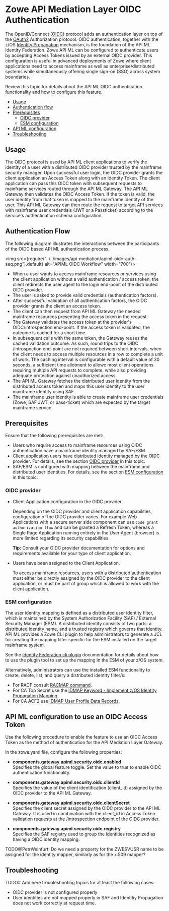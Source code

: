 # Zowe API Mediation Layer OIDC Authentication

The OpenID/Connect ([OIDC](https://openid.net/specs/openid-connect-core-1_0.html)) protocol adds an authentication layer on top of the [OAuth2](https://www.rfc-editor.org/rfc/rfc6749) Authorization protocol.
OIDC authentication, together with the z/OS [Identity Propagation](https://www.redbooks.ibm.com/redbooks/pdfs/sg247850.pdf) mechanism, is the foundation of the API ML Identity Federation.
Zowe API ML can be configured to authenticate users by accepting Access Tokens issued by an external OIDC provider.
This configuration is useful in advanced deployments of Zowe where client applications need to access mainframe as well as enterprise/distributed systems while simultaneously offering single sign-on (SSO) across system boundaries.  

Review this topic for details about the API ML OIDC authentication functionality and how to configure this feature. 

- [Usage](#usage)
- [Authentication flow](#authentication-flow)
- [Prerequisites](#prerequisites)
  * [OIDC provider](#oidc-provider)
  * [ESM configuration](#esm-configuration)
- [API ML configuration](#api-ml-configuration)
- [Troubleshooting](#troubleshooting)

## Usage
The OIDC protocol is used by API ML client applications to verify the identity of a user with a distributed OIDC provider trusted by the mainframe security manager.
Upon successful user login, the OIDC provider grants the client application an Access Token along with an Identity Token.
The client application can pass this OIDC token with subsequent requests to mainframe services routed through the API ML Gateway.
The API ML Gateway then validates the OIDC Access Token. If the token is valid, the user identity from that token is mapped to the mainframe identity of the user.
This API ML Gateway can then route the request to target API services with mainframe user credentials (JWT or a Passticket) according to the service's authentication schema configuration.

## Authentication Flow
The following diagram illustrates the interactions between the participants of the OIDC based API ML authentication process.

<img src={require("../../images/api-mediation/apiml-oidc-auth-seq.png").default} alt="APIML OIDC Workflow" width="700"/>

* When a user wants to access mainframe resources or services using the client application without a valid authentication / access token, the client redirects the user agent to the login end-point of the distributed OIDC provider. 
* The user is asked to provide valid credentials (authentication factors).
* After successful validation of all authentication factors, the OIDC provider grants the client an access token.
* The client can then request from API ML Gateway the needed mainframe resources presenting the access token in the request. 
* The Gateway validates the access token at the provider's OIDC/introspection end-point. If the access token is validated, the outcome is cached for a short time. 
* In subsequent calls with the same token, the Gateway reuses the cached validation outcome. As such, round trips to the OIDC /introspection end-point are not required between short intervals, when the client needs to access multiple resources in a row to complete a unit of work. The caching interval is configurable with a default value of 30 seconds, a sufficient time allotment to allowc most client operations requiring multiple API requests to complete, while also providing adequate protection against unauthorized access. 
* The API ML Gateway fetches the distributed user identity from the distributed access token and maps this user identity to the user mainframe identity using SAF. 
* The mainframe user identity is able to create mainframe user credentials (Zowe, SAF JWT, or pass-ticket) which are expected by the target mainframe service.

## Prerequisites
Ensure that the following prerequisites are met:  

- Users who require access to mainframe resources using OIDC authentication have a mainframe identity managed by SAF/ESM.
- Client application users have distributed identity managed by the OIDC provider. For details, see the section [OIDC provider](#oidc-provider) in this topic.
- SAF/ESM is configured with mapping between the mainframe and distributed user identities. For details, see the section [ESM configuration](#esm-configuration) in this topic.
  
### OIDC provider

- Client Application configuration in the OIDC provider.

  Depending on the OIDC provider and client application capabilities, configuration of the OIDC provider varies.
For example Web Applications with a secure server side component can use `code grant authorization flow` and can be granted a Refresh Token, whereas a Single Page Application running entirely in the User Agent (browser) is more limited regarding its security capabilities.  

  **Tip:** Consult your OIDC provider documentation for options and requirements available for your type of client application. 

- Users have been assigned to the Client Application.

  To access mainframe resources, users with a distributed authentication must either be directly assigned by the OIDC provider to the client application, or must be part of group which is allowed to work with the client application.     

### ESM configuration 
The user identity mapping is defined as a distributed user identity filter, which is maintained by the System Authorization Facility (SAF) / External Security Manager (ESM).
A distributed identity consists of two parts: a distributed identity name, and a trusted registry which governs that identity. 
API ML provides a Zowe CLI plugin to help administrators to generate a JCL for creating the mapping filter specific for the ESM installed on the target mainframe system. 

  See the [Identity Federation cli plugin]( )  <!--Add link --> documentation for details about how to use the plugin tool to set up the mapping in the ESM of your z/OS system.

Alternatively, administrators can use the installed ESM functionality to create, delete, list, and query a distributed identity filter/s:
 - For RACF consult [RACMAP command](https://www.ibm.com/docs/en/zos/2.3.0?topic=rcs-racmap-create-delete-list-query-distributed-identity-filter).
 - For CA Top Secret use the [IDMAP Keyword - Implement z/OS Identity Propagation Mapping](https://techdocs.broadcom.com/us/en/ca-mainframe-software/security/ca-top-secret-for-z-os/16-0/administrating/issuing-commands-to-communicate-administrative-requirements/keywords/idmap-keyword-implement-z-os-identity-propagation-mapping.html).
 - For CA ACF2 use [IDMAP User Profile Data Records](https://techdocs.broadcom.com/us/en/ca-mainframe-software/security/ca-acf2-for-z-os/16-0/administrating/administer-records/user-profile-records/idmap-user-profile-records.html).

## API ML configuration to use an OIDC Access Token
Use the following procedure to enable the feature to use an OIDC Access Token as the method of authentication for the API Mediation Layer Gateway.

 In the zowe.yaml file, configure the following properties:
          
   * **components.gateway.apiml.security.oidc.enabled**  
   Specifies the global feature toggle. Set the value to true to enable OIDC authentication functionality.

   * **components.gateway.apiml.security.oidc.clientId**  
   Specifies the value of the client identification (client_id) assigned by the OIDC provider to the API ML Gateway.
   
   * **components.gateway.apiml.security.oidc.clientSecret**   
   Specifies the client secret assigned by the OIDC provider to the API ML Gateway. It is used in combination with the client_id in Access Token validation requests at the /introspection endpoint of the OIDC provider.
   
   * **components.gateway.apiml.security.oidc.registry**  
   Specifies the SAF registry used to group the identities recognized as having a OIDC identity mapping.        

<!-- Can we add an example of this zowe.yml with these parameters? -->    

TODO@PetrWeinfurt: Do we need a property for the ZWESVUSR name to be assigned for the identity mapper, similarly as for the x.509 mapper?

## Troubleshooting
TODO# Add here troubleshooting topics for at least the following cases:
- OIDC provider is not configured properly
- User identities are not mapped properly in SAF and Identitiy Propagation does not work correctly at request time.